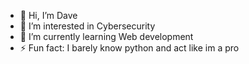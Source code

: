 - 👋 Hi, I’m Dave
- 👀 I’m interested in Cybersecurity
- 🌱 I’m currently learning Web development
- ⚡ Fun fact: I barely know python and act like im a pro
